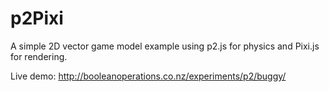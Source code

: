 p2Pixi
======

A simple 2D vector game model example using p2.js for physics and Pixi.js for rendering.

Live demo: http://booleanoperations.co.nz/experiments/p2/buggy/
